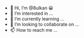 - 👋 Hi, I’m @8ulkan 😀
- 👀 I’m interested in ...
- 🌱 I’m currently learning ...
- 💞️ I’m looking to collaborate on ...
- 📫 How to reach me ...

<!---
8ulkan/8ulkan is a ✨ special ✨ repository because its `README.md` (this file) appears on your GitHub profile.
You can click the Preview link to take a look at your changes.
--->
